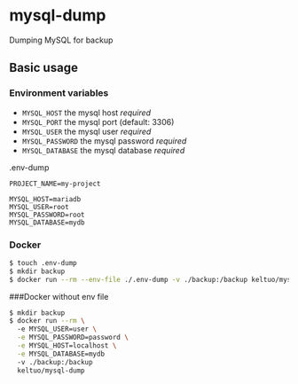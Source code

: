 # mysql-dump

Dumping MySQL for backup

## Basic usage

### Environment variables

- `MYSQL_HOST` the mysql host *required*
- `MYSQL_PORT` the mysql port (default: 3306)
- `MYSQL_USER` the mysql user *required*
- `MYSQL_PASSWORD` the mysql password *required*
- `MYSQL_DATABASE` the mysql database *required*

.env-dump
```dotenv
PROJECT_NAME=my-project

MYSQL_HOST=mariadb
MYSQL_USER=root
MYSQL_PASSWORD=root
MYSQL_DATABASE=mydb

```
### Docker
```sh
$ touch .env-dump
$ mkdir backup
$ docker run --rm --env-file ./.env-dump -v ./backup:/backup keltuo/mysql-dump 
```
###Docker without env file
```sh
$ mkdir backup
$ docker run --rm \ 
  -e MYSQL_USER=user \
  -e MYSQL_PASSWORD=password \
  -e MYSQL_HOST=localhost \
  -e MYSQL_DATABASE=mydb
  -v ./backup:/backup
  keltuo/mysql-dump
```
